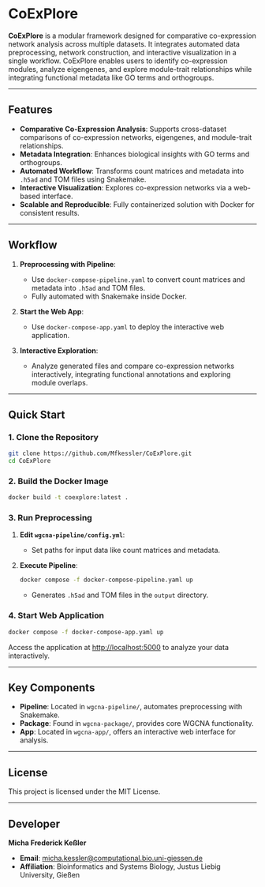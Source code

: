 # CoExPlore

**CoExPlore** is a modular framework designed for comparative co-expression network analysis across multiple datasets. It integrates automated data preprocessing, network construction, and interactive visualization in a single workflow. CoExPlore enables users to identify co-expression modules, analyze eigengenes, and explore module-trait relationships while integrating functional metadata like GO terms and orthogroups.

---

## Features

- **Comparative Co-Expression Analysis**: Supports cross-dataset comparisons of co-expression networks, eigengenes, and module-trait relationships.
- **Metadata Integration**: Enhances biological insights with GO terms and orthogroups.
- **Automated Workflow**: Transforms count matrices and metadata into `.h5ad` and TOM files using Snakemake.
- **Interactive Visualization**: Explores co-expression networks via a web-based interface.
- **Scalable and Reproducible**: Fully containerized solution with Docker for consistent results.

---

## Workflow

1. **Preprocessing with Pipeline**:
   - Use `docker-compose-pipeline.yaml` to convert count matrices and metadata into `.h5ad` and TOM files.
   - Fully automated with Snakemake inside Docker.

2. **Start the Web App**:
   - Use `docker-compose-app.yaml` to deploy the interactive web application.

3. **Interactive Exploration**:
   - Analyze generated files and compare co-expression networks interactively, integrating functional annotations and exploring module overlaps.

---

## Quick Start

### 1. Clone the Repository

```bash
git clone https://github.com/Mfkessler/CoExPlore.git
cd CoExPlore
```

### 2. Build the Docker Image

```bash
docker build -t coexplore:latest .
```

### 3. Run Preprocessing

1. **Edit `wgcna-pipeline/config.yml`**:
   - Set paths for input data like count matrices and metadata.

2. **Execute Pipeline**:
   ```bash
   docker compose -f docker-compose-pipeline.yaml up
   ```
   - Generates `.h5ad` and TOM files in the `output` directory.

### 4. Start Web Application

```bash
docker compose -f docker-compose-app.yaml up
```

Access the application at [http://localhost:5000](http://localhost:5000) to analyze your data interactively.

---

## Key Components

- **Pipeline**: Located in `wgcna-pipeline/`, automates preprocessing with Snakemake.
- **Package**: Found in `wgcna-package/`, provides core WGCNA functionality.
- **App**: Located in `wgcna-app/`, offers an interactive web interface for analysis.

---

## License

This project is licensed under the MIT License.

---

## Developer

**Micha Frederick Keßler**

- **Email**: micha.kessler@computational.bio.uni-giessen.de
- **Affiliation**: Bioinformatics and Systems Biology, Justus Liebig University, Gießen
